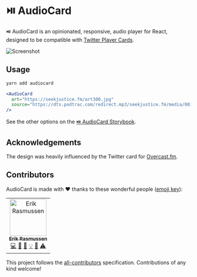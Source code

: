 # ⏯️ AudioCard

⏯️ AudioCard is an opinionated, responsive, audio player for React, designed to be compatible with [Twitter Player Cards](https://developer.twitter.com/en/docs/tweets/optimize-with-cards/overview/player-card.html).

![Screenshot](screenshot.jpg)

## Usage

```bash
yarn add audiocard
```

```jsx
<AudioCard
  art="https://seekjustice.fm/art300.jpg"
  source="https://dts.podtrac.com/redirect.mp3/seekjustice.fm/media/001.mp3"
/>
```

See the other options on the [⏯️ AudioCard Storybook](https://erikras.github.io/audiocard/).

## Acknowledgements

The design was heavily influenced by the Twitter card for [Overcast.fm](https://overcast.fm).

## Contributors

AudioCard is made with ❤️ thanks to these wonderful people ([emoji key](https://github.com/kentcdodds/all-contributors#emoji-key)):

<!-- ALL-CONTRIBUTORS-LIST:START - Do not remove or modify this section -->
<!-- prettier-ignore -->
<table><tr><td align="center"><a href="https://github.com/erikras"><img src="https://avatars1.githubusercontent.com/u/4396759?v=4" width="100px;" alt="Erik Rasmussen"/><br /><sub><b>Erik Rasmussen</b></sub></a><br /><a href="https://github.com/erikras/audiocard/commits?author=erikras" title="Code">💻</a> <a href="#design-erikras" title="Design">🎨</a> <a href="https://github.com/erikras/audiocard/commits?author=erikras" title="Documentation">📖</a> <a href="#example-erikras" title="Examples">💡</a> <a href="#ideas-erikras" title="Ideas, Planning, & Feedback">🤔</a> <a href="https://github.com/erikras/audiocard/commits?author=erikras" title="Tests">⚠️</a></td></tr></table>

<!-- ALL-CONTRIBUTORS-LIST:END -->

This project follows the
[all-contributors](https://github.com/kentcdodds/all-contributors)
specification. Contributions of any kind welcome!
